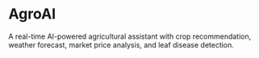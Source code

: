 # AgroAI
A real-time AI-powered agricultural assistant with crop recommendation, weather forecast, market price analysis, and leaf disease detection.
